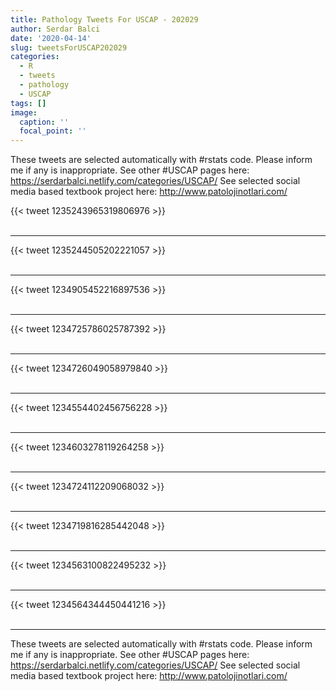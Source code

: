 ```yaml
---
title: Pathology Tweets For USCAP - 202029
author: Serdar Balci
date: '2020-04-14'
slug: tweetsForUSCAP202029
categories:
  - R
  - tweets
  - pathology
  - USCAP
tags: []
image:
  caption: ''
  focal_point: ''
---
```



These tweets are selected automatically with #rstats code. Please inform me if any is inappropriate.
See other #USCAP pages here: https://serdarbalci.netlify.com/categories/USCAP/ 
See selected social media based textbook project here: http://www.patolojinotlari.com/

{{< tweet 1235243965319806976 >}}
<br>
<br>
<hr>
{{< tweet 1235244505202221057 >}}
<br>
<br>
<hr>
{{< tweet 1234905452216897536 >}}
<br>
<br>
<hr>
{{< tweet 1234725786025787392 >}}
<br>
<br>
<hr>
{{< tweet 1234726049058979840 >}}
<br>
<br>
<hr>
{{< tweet 1234554402456756228 >}}
<br>
<br>
<hr>
{{< tweet 1234603278119264258 >}}
<br>
<br>
<hr>
{{< tweet 1234724112209068032 >}}
<br>
<br>
<hr>
{{< tweet 1234719816285442048 >}}
<br>
<br>
<hr>
{{< tweet 1234563100822495232 >}}
<br>
<br>
<hr>
{{< tweet 1234564344450441216 >}}
<br>
<br>
<hr>


These tweets are selected automatically with #rstats code. Please inform me if any is inappropriate.
See other #USCAP pages here: https://serdarbalci.netlify.com/categories/USCAP/ 
See selected social media based textbook project here: http://www.patolojinotlari.com/
